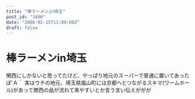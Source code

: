 ```yaml
---
title: "棒ラーメンin埼玉"
post_id: "3400"
date: "2006-02-15T11:09:00Z"
draft: false
---
```


# 棒ラーメンin埼玉

関西にしかないと思ってたけど、やっぱり地元のスーパーで普通に置いてあったぽ'Ａ｀ 実はウチの地元、埼玉県嵐山町には京都へとつながるスキマ(ワームホール)があって関西の品が流れて来やすいとか言う言い伝えががが
